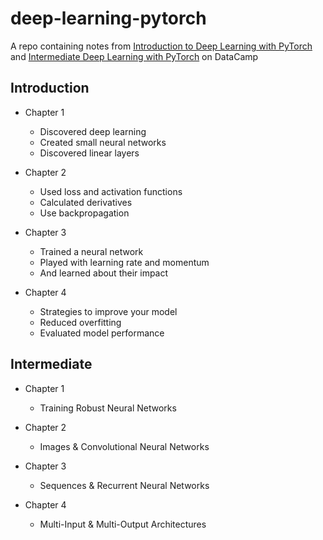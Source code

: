 # deep-learning-pytorch
A repo containing notes from [Introduction to Deep Learning with PyTorch](https://app.datacamp.com/learn/courses/introduction-to-deep-learning-with-pytorch) and [Intermediate Deep Learning with PyTorch](https://app.datacamp.com/learn/courses/intermediate-deep-learning-with-pytorch) on DataCamp

## Introduction

- Chapter 1
  - Discovered deep learning
  - Created small neural networks
  - Discovered linear layers

- Chapter 2
  - Used loss and activation functions
  - Calculated derivatives
  - Use backpropagation

- Chapter 3
  - Trained a neural network
  - Played with learning rate and momentum
  - And learned about their impact

- Chapter 4
  - Strategies to improve your model
  - Reduced overfitting
  - Evaluated model performance

## Intermediate
- Chapter 1
  - Training Robust Neural Networks

- Chapter 2
  - Images & Convolutional Neural Networks

- Chapter 3
  - Sequences & Recurrent Neural Networks

- Chapter 4
  - Multi-Input & Multi-Output Architectures
